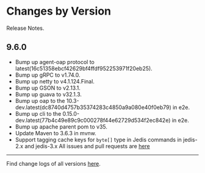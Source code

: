 Changes by Version
==================
Release Notes.

9.6.0
------------------

* Bump up agent-oap protocol to latest(16c51358ebcf42629bf4ffdf952253971f20eb25).
* Bump up gRPC to v1.74.0.
* Bump up netty to v4.1.124.Final.
* Bump up GSON to v2.13.1.
* Bump up guava to v32.1.3.
* Bump up oap to the 10.3-dev.latest(dc8740d4757b35374283c4850a9a080e40f0eb79) in e2e.
* Bump up cli to the 0.15.0-dev.latest(77b4c49e89c9c000278f44e62729d534f2ec842e) in e2e.
* Bump up apache parent pom to v35.
* Update Maven to 3.6.3 in mvnw.
* Support tagging cache keys for `byte[]` type in Jedis commands in jedis-2.x and jedis-3.x
All issues and pull requests are [here](https://github.com/apache/skywalking/milestone/242?closed=1)

------------------
Find change logs of all versions [here](changes).
